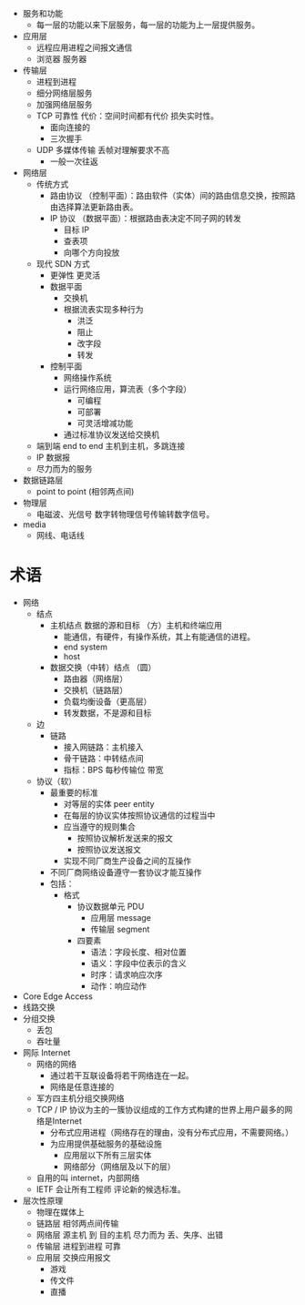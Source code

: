 - 服务和功能
	- 每一层的功能以来下层服务，每一层的功能为上一层提供服务。
- 应用层
	- 远程应用进程之间报文通信
	- 浏览器 服务器
- 传输层
	- 进程到进程
	- 细分网络层服务
	- 加强网络层服务
	- TCP 可靠性 代价：空间时间都有代价 损失实时性。
		- 面向连接的
		- 三次握手
	- UDP 多媒体传输 丢帧对理解要求不高
		- 一般一次往返
- 网络层
	- 传统方式
		- 路由协议 （控制平面）：路由软件（实体）间的路由信息交换，按照路由选择算法更新路由表。
		- IP 协议 （数据平面）：根据路由表决定不同子网的转发
			- 目标 IP
			- 查表项
			- 向哪个方向投放
	- 现代 SDN 方式
		- 更弹性 更灵活
		- 数据平面
			- 交换机
			- 根据流表实现多种行为
				- 洪泛
				- 阻止
				- 改字段
				- 转发
		- 控制平面
			- 网络操作系统
			- 运行网络应用，算流表（多个字段）
				- 可编程
				- 可部署
				- 可灵活增减功能
			- 通过标准协议发送给交换机
	- 端到端 end to end 主机到主机，多跳连接
	- IP 数据报
	- 尽力而为的服务
- 数据链路层
	- point to point (相邻两点间)
- 物理层
	- 电磁波、光信号 数字转物理信号传输转数字信号。
- media
	- 网线、电话线

# 术语
- 网络
	- 结点
		- 主机结点 数据的源和目标 （方）主机和终端应用
			- 能通信，有硬件，有操作系统，其上有能通信的进程。
			- end system
			- host
		- 数据交换（中转）结点 （圆） 
			- 路由器（网络层）
			- 交换机（链路层）
			- 负载均衡设备（更高层） 
			- 转发数据，不是源和目标
	- 边
		- 链路
			- 接入网链路：主机接入
			- 骨干链路：中转结点间
			- 指标：BPS 每秒传输位 带宽
	- 协议（软）
		- 最重要的标准
			- 对等层的实体 peer entity
			- 在每层的协议实体按照协议通信的过程当中
			- 应当遵守的规则集合
				- 按照协议解析发送来的报文
				- 按照协议发送报文
			- 实现不同厂商生产设备之间的互操作
		- 不同厂商网络设备遵守一套协议才能互操作
		- 包括：
			- 格式
				- 协议数据单元 PDU
					- 应用层 message
					- 传输层 segment
				- 四要素
					- 语法：字段长度、相对位置
					- 语义：字段中位表示的含义
					- 时序：请求响应次序
					- 动作：响应动作
- Core Edge Access
- 线路交换
- 分组交换
	- 丢包
	- 吞吐量
- 网际 Internet
	- 网络的网络
		- 通过若干互联设备将若干网络连在一起。
		- 网络是任意连接的
	- 军方四主机分组交换网络
	- TCP / IP 协议为主的一簇协议组成的工作方式构建的世界上用户最多的网络是Internet
		- 分布式应用进程（网络存在的理由，没有分布式应用，不需要网络。）
		- 为应用提供基础服务的基础设施
			- 应用层以下所有三层实体
			- 网络部分（网络层及以下的层）
	- 自用的叫 internet，内部网络
	- IETF 会让所有工程师 评论新的候选标准。
- 层次性原理
	- 物理在媒体上
	- 链路层 相邻两点间传输
	- 网络层 源主机 到 目的主机 尽力而为 丢、失序、出错
	- 传输层 进程到进程 可靠
	- 应用层 交换应用报文
		- 游戏
		- 传文件
		- 直播